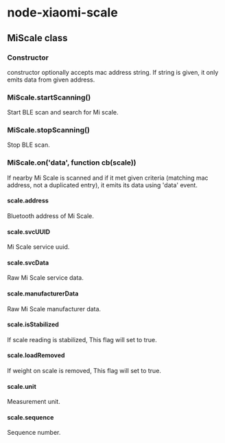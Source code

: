 # node-xiaomi-scale

## MiScale class
### Constructor
constructor optionally accepts mac address string. If string is given, it only emits data from given address.

### MiScale.startScanning()
Start BLE scan and search for Mi scale.

### MiScale.stopScanning()
Stop BLE scan.

### MiScale.on('data', function cb(scale))
If nearby Mi Scale is scanned and if it met given criteria (matching mac address, not a duplicated entry), it emits its data using 'data' event.

#### scale.address
Bluetooth address of Mi Scale.

#### scale.svcUUID
Mi Scale service uuid.

#### scale.svcData
Raw Mi Scale service data.

#### scale.manufacturerData
Raw Mi Scale manufacturer data.

#### scale.isStabilized
If scale reading is stabilized, This flag will set to true.

#### scale.loadRemoved
If weight on scale is removed, This flag will set to true.

#### scale.unit
Measurement unit.

#### scale.sequence
Sequence number.

